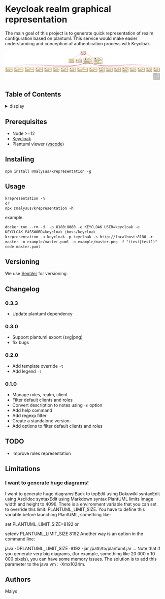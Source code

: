 
# Keycloak realm graphical representation

The main goal of this project is to generate quick representation of realm configuration based on plantuml.
This service would make easier understanding and conception of authentication process with Keycloak.

![](./example/master.png)


## Table of Contents
<details><summary>display</summary>

- [Keycloak realm graphical representation](#keycloak-realm-graphical-representation)
  - [Table of Contents](#table-of-contents)
  - [Prerequisites](#prerequisites)
  - [Installing](#installing)
  - [Usage](#usage)
  - [Versioning](#versioning)
  - [Changelog](#changelog)
    - [0.3.3](#033)
    - [0.3.0](#030)
    - [0.2.0](#020)
    - [0.1.0](#010)
  - [TODO](#todo)
  - [Limitations](#limitations)
    - [I want to generate huge diagrams!](#i-want-to-generate-huge-diagrams)
  - [Authors](#authors)

</details>

## Prerequisites

* Node >=12
* [Keycloak](https://www.keycloak.org)
* Plantuml viewer ([vscode](https://marketplace.visualstudio.com/items?itemName=jebbs.plantuml))

## Installing

```
npm install @malysus/krepresentation -g
```

## Usage

```
krepresentation -h
or
npx @malysus/krepresentation -h
```
example:
```
docker run --rm -d  -p 8180:8080 -e KEYCLOAK_USER=keycloak -e KEYCLOAK_PASSWORD=keycloak jboss/keycloak
krepresentation -u keycloak -p keycloak -s http://localhost:8180 -r master -o example/master.puml -o example/master.png -f "(test|test1)"
code master.puml
```

## Versioning

We use [SemVer](http://semver.org/) for versioning. 

## Changelog

### 0.3.3

* Update plantuml dependency

### 0.3.0

* Support plantuml export (svg|png)
* fix bugs

### 0.2.0

* Add template override `-t`
* Add legend `-l`

### 0.1.0

* Manage roles, realm, client
* Filter default clients and roles
* Convert description to notes using `-n` option
* Add help command
* Add regexp filter
* Create a standalone version 
* Add options to filter default clients and roles

## TODO

* Improve roles representation

## Limitations

### [I want to generate huge diagrams!](https://plantuml.com/en/faq)

I want to generate huge diagrams!Back to topEdit using Dokuwiki syntaxEdit using Asciidoc syntaxEdit using Markdown syntax
PlantUML limits image width and height to 4096. There is a environment variable that you can set to override this limit: PLANTUML_LIMIT_SIZE. You have to define this variable before launching PlantUML, something like:

set PLANTUML_LIMIT_SIZE=8192
or

setenv PLANTUML_LIMIT_SIZE 8192
Another way is an option in the command line:

java -DPLANTUML_LIMIT_SIZE=8192 -jar /path/to/plantuml.jar ...
Note that if you generate very big diagrams, (for example, something like 20 000 x 10 000 pixels), you can have some memory issues. The solution is to add this parameter to the java vm : -Xmx1024m.

## Authors

Malys
